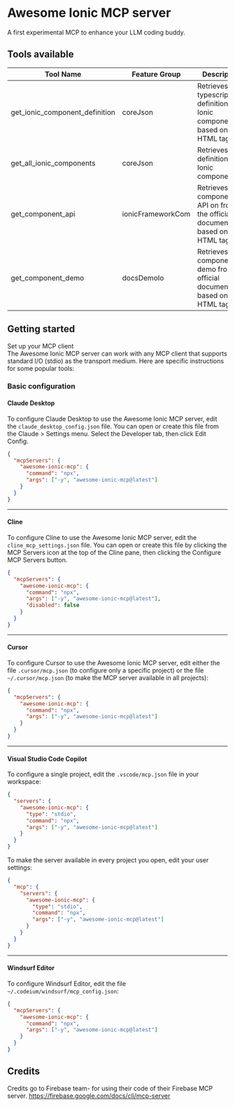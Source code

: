 # Awesome Ionic MCP server
A first experimental MCP to enhance your LLM coding buddy.

## Tools available
| Tool Name | Feature Group | Description |
| --------- | ------------- | ----------- |
| get_ionic_component_definition | coreJson | Retrieves the typescript definition of an Ionic component based on its HTML tag. |
| get_all_ionic_components | coreJson | Retrieves the definition of all Ionic components. |
| get_component_api | ionicFrameworkCom | Retrieves the component API on from the official documentation based on its HTML tag. |
| get_component_demo | docsDemoIo | Retrieves the component demo from the official documentation based on its HTML tag. |
## Getting started
Set up your MCP client  
The Awesome Ionic MCP server can work with any MCP client that supports standard I/O (stdio) as the transport medium. Here are specific instructions for some popular tools:

### Basic configuration

#### Claude Desktop
To configure Claude Desktop to use the Awesome Ionic MCP server, edit the `claude_desktop_config.json` file. You can open or create this file from the Claude > Settings menu. Select the Developer tab, then click Edit Config.

```json
{
  "mcpServers": {
    "awesome-ionic-mcp": {
      "command": "npx",
      "args": ["-y", "awesome-ionic-mcp@latest"]
    }
  }
}
```

---

#### Cline

To configure Cline to use the Awesome Ionic MCP server, edit the `cline_mcp_settings.json` file. You can open or create this file by clicking the MCP Servers icon at the top of the Cline pane, then clicking the Configure MCP Servers button.

```json
{
  "mcpServers": {
    "awesome-ionic-mcp": {
      "command": "npx",
      "args": ["-y", "awesome-ionic-mcp@latest"],
      "disabled": false
    }
  }
}
```

---

#### Cursor

To configure Cursor to use the Awesome Ionic MCP server, edit either the file `.cursor/mcp.json` (to configure only a specific project) or the file `~/.cursor/mcp.json` (to make the MCP server available in all projects):

```json
{
  "mcpServers": {
    "awesome-ionic-mcp": {
      "command": "npx",
      "args": ["-y", "awesome-ionic-mcp@latest"]
    }
  }
}
```

---

#### Visual Studio Code Copilot

To configure a single project, edit the `.vscode/mcp.json` file in your workspace:

```json
{
  "servers": {
    "awesome-ionic-mcp": {
      "type": "stdio",
      "command": "npx",
      "args": ["-y", "awesome-ionic-mcp@latest"]
    }
  }
}
```

To make the server available in every project you open, edit your user settings:

```json
{
  "mcp": {
    "servers": {
      "awesome-ionic-mcp": {
        "type": "stdio",
        "command": "npx",
        "args": ["-y", "awesome-ionic-mcp@latest"]
      }
    }
  }
}
```

---

#### Windsurf Editor

To configure Windsurf Editor, edit the file `~/.codeium/windsurf/mcp_config.json`:

```json
{
  "mcpServers": {
    "awesome-ionic-mcp": {
      "command": "npx",
      "args": ["-y", "awesome-ionic-mcp@latest"]
    }
  }
}
```

## Credits
Credits go to Firebase team- for using their code of their Firebase MCP server.
https://firebase.google.com/docs/cli/mcp-server
